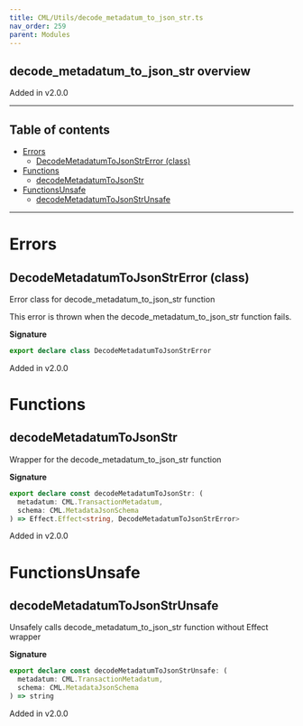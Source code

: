 ```yaml
---
title: CML/Utils/decode_metadatum_to_json_str.ts
nav_order: 259
parent: Modules
---
```


## decode_metadatum_to_json_str overview

Added in v2.0.0

---

<h2 class="text-delta">Table of contents</h2>

- [Errors](#errors)
  - [DecodeMetadatumToJsonStrError (class)](#decodemetadatumtojsonstrerror-class)
- [Functions](#functions)
  - [decodeMetadatumToJsonStr](#decodemetadatumtojsonstr)
- [FunctionsUnsafe](#functionsunsafe)
  - [decodeMetadatumToJsonStrUnsafe](#decodemetadatumtojsonstrunsafe)

---

# Errors

## DecodeMetadatumToJsonStrError (class)

Error class for decode_metadatum_to_json_str function

This error is thrown when the decode_metadatum_to_json_str function fails.

**Signature**

```ts
export declare class DecodeMetadatumToJsonStrError
```

Added in v2.0.0

# Functions

## decodeMetadatumToJsonStr

Wrapper for the decode_metadatum_to_json_str function

**Signature**

```ts
export declare const decodeMetadatumToJsonStr: (
  metadatum: CML.TransactionMetadatum,
  schema: CML.MetadataJsonSchema
) => Effect.Effect<string, DecodeMetadatumToJsonStrError>
```

Added in v2.0.0

# FunctionsUnsafe

## decodeMetadatumToJsonStrUnsafe

Unsafely calls decode_metadatum_to_json_str function without Effect wrapper

**Signature**

```ts
export declare const decodeMetadatumToJsonStrUnsafe: (
  metadatum: CML.TransactionMetadatum,
  schema: CML.MetadataJsonSchema
) => string
```

Added in v2.0.0
